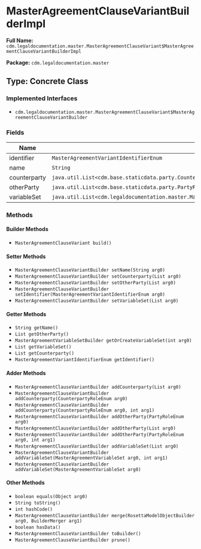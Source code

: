 # MasterAgreementClauseVariantBuilderImpl

**Full Name:** `cdm.legaldocumentation.master.MasterAgreementClauseVariant$MasterAgreementClauseVariantBuilderImpl`

**Package:** `cdm.legaldocumentation.master`

## Type: Concrete Class

### Implemented Interfaces

- `cdm.legaldocumentation.master.MasterAgreementClauseVariant$MasterAgreementClauseVariantBuilder`

### Fields

| Name | Type | Description |
|------|------|-------------|
| identifier | `MasterAgreementVariantIdentifierEnum` |  |
| name | `String` |  |
| counterparty | `java.util.List<cdm.base.staticdata.party.CounterpartyRoleEnum>` |  |
| otherParty | `java.util.List<cdm.base.staticdata.party.PartyRoleEnum>` |  |
| variableSet | `java.util.List<cdm.legaldocumentation.master.MasterAgreementVariableSet$MasterAgreementVariableSetBuilder>` |  |

### Methods

#### Builder Methods

- `MasterAgreementClauseVariant build()`

#### Setter Methods

- `MasterAgreementClauseVariantBuilder setName(String arg0)`
- `MasterAgreementClauseVariantBuilder setCounterparty(List arg0)`
- `MasterAgreementClauseVariantBuilder setOtherParty(List arg0)`
- `MasterAgreementClauseVariantBuilder setIdentifier(MasterAgreementVariantIdentifierEnum arg0)`
- `MasterAgreementClauseVariantBuilder setVariableSet(List arg0)`

#### Getter Methods

- `String getName()`
- `List getOtherParty()`
- `MasterAgreementVariableSetBuilder getOrCreateVariableSet(int arg0)`
- `List getVariableSet()`
- `List getCounterparty()`
- `MasterAgreementVariantIdentifierEnum getIdentifier()`

#### Adder Methods

- `MasterAgreementClauseVariantBuilder addCounterparty(List arg0)`
- `MasterAgreementClauseVariantBuilder addCounterparty(CounterpartyRoleEnum arg0)`
- `MasterAgreementClauseVariantBuilder addCounterparty(CounterpartyRoleEnum arg0, int arg1)`
- `MasterAgreementClauseVariantBuilder addOtherParty(PartyRoleEnum arg0)`
- `MasterAgreementClauseVariantBuilder addOtherParty(List arg0)`
- `MasterAgreementClauseVariantBuilder addOtherParty(PartyRoleEnum arg0, int arg1)`
- `MasterAgreementClauseVariantBuilder addVariableSet(List arg0)`
- `MasterAgreementClauseVariantBuilder addVariableSet(MasterAgreementVariableSet arg0, int arg1)`
- `MasterAgreementClauseVariantBuilder addVariableSet(MasterAgreementVariableSet arg0)`

#### Other Methods

- `boolean equals(Object arg0)`
- `String toString()`
- `int hashCode()`
- `MasterAgreementClauseVariantBuilder merge(RosettaModelObjectBuilder arg0, BuilderMerger arg1)`
- `boolean hasData()`
- `MasterAgreementClauseVariantBuilder toBuilder()`
- `MasterAgreementClauseVariantBuilder prune()`

